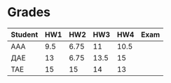 # Grades

| Student | HW1 | HW2  | HW3  | HW4  | Exam |
| ------- | --- | ---- | ---- | ---- | ---- |
| ААА     | 9.5 | 6.75 | 11   | 10.5 |      |
| ДАЕ     | 13  | 6.75 | 13.5 | 15   |      |
| ТАЕ     | 15  | 15   | 14   | 13   |      |
